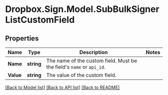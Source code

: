 # Dropbox.Sign.Model.SubBulkSignerListCustomField

## Properties

Name | Type | Description | Notes
------------ | ------------- | ------------- | -------------
**Name** | **string** |  The name of the custom field. Must be the field&#39;s `name` or `api_id`.  | 
**Value** | **string** |  The value of the custom field.  | 

[[Back to Model list]](../README.md#documentation-for-models) [[Back to API list]](../README.md#documentation-for-api-endpoints) [[Back to README]](../README.md)


